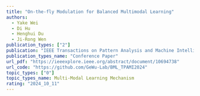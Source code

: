```yaml
---
title: "On-the-fly Modulation for Balanced Multimodal Learning"  
authors:  
  - Yake Wei
  - Di Hu 
  - Henghui Du  
  - Ji-Rong Wen
publication_types: ["2"]  
publication: "IEEE Transactions on Pattern Analysis and Machine Intelligence (T-PAMI) 2024"   
publication_types_name: "Conference Paper"  
url_pdf: "https://ieeexplore.ieee.org/abstract/document/10694738"  
url_code: "https://github.com/GeWu-Lab/BML_TPAMI2024"  
topic_types: ["0"]
topic_types_name: Multi-Modal Learning Mechanism
rating: "2024_10_11"
---
```

